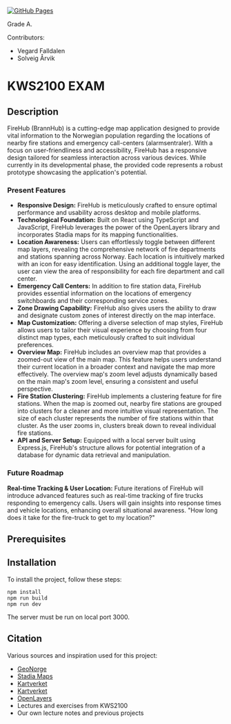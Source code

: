 [![GitHub Pages](https://img.shields.io/badge/Exam%20Map-Deployed-blue)](https://kristiania-kws2100-2024.github.io/kws2100-exam-kath0809/)

Grade A.

Contributors:
- Vegard Falldalen
- Solveig Årvik



# KWS2100 EXAM

## Description
FireHub (BrannHub) is a cutting-edge map application designed to provide vital information to the Norwegian population
regarding
the locations of nearby fire stations and emergency call-centers (alarmsentraler). With a focus on user-friendliness and
accessibility,
FireHub has a responsive design tailored for seamless interaction across various devices. While currently in its
developmental phase, the provided code represents a robust prototype showcasing the application's potential.

### Present Features

- **Responsive Design:** FireHub is meticulously crafted to ensure optimal performance and usability across desktop and
  mobile platforms.
- **Technological Foundation:** Built on React using TypeScript and JavaScript, FireHub leverages the power of the
  OpenLayers library and incorporates Stadia maps for its mapping functionalities.
- **Location Awareness:** Users can effortlessly toggle between different map layers, revealing the comprehensive
  network of fire departments and stations spanning across Norway. Each location is intuitively marked with an icon for
  easy identification. Using an additional toggle layer, the user can view the area of responsibility for each fire
  department and call center.
- **Emergency Call Centers:** In addition to fire station data, FireHub provides essential information on the locations
  of emergency switchboards and their corresponding service zones.
- **Zone Drawing Capability:** FireHub also gives users the ability to draw and designate custom zones of interest
  directly on the map interface.
- **Map Customization:** Offering a diverse selection of map styles, FireHub allows users to tailor their visual
  experience by choosing from four distinct map types, each meticulously crafted to suit individual preferences.
- **Overview Map:** FireHub includes an overview map that provides a zoomed-out view of the main map. This feature helps
  users understand their current location in a broader context and navigate the map more effectively. The overview map's
  zoom level adjusts dynamically based on the main map's zoom level, ensuring a consistent and useful perspective.
- **Fire Station Clustering:** FireHub implements a clustering feature for fire stations. When the map is zoomed out,
  nearby fire stations are grouped into clusters for a cleaner and more intuitive visual representation. The size of
  each cluster represents the number of fire stations within that cluster. As the user zooms in, clusters break down to
  reveal individual fire stations.
- **API and Server Setup:** Equipped with a local server built using Express.js, FireHub's structure allows for
  potential
  integration of a database for dynamic data retrieval and manipulation.

### Future Roadmap

**Real-time Tracking & User Location:** Future iterations of FireHub will introduce advanced features such as
real-time tracking of fire trucks responding to emergency calls. Users will gain insights into response times and
vehicle locations, enhancing overall situational awareness. "How long does it take for the fire-truck to get to my
location?"

## Prerequisites

## Installation

To install the project, follow these steps:

    npm install
    npm run build
    npm run dev

The server must be run on local port 3000.

## Citation

Various sources and inspiration used for this project:

- [GeoNorge](https://www.geonorge.no/)
- [Stadia Maps](https://stadiamaps.com/)
- [Kartverket](https://kart.dsb.no/)
- [Kartverket](https://www.kartverket.no/)
- [OpenLayers](https://openlayers.org/)
- Lectures and exercises from KWS2100
- Our own lecture notes and previous projects

